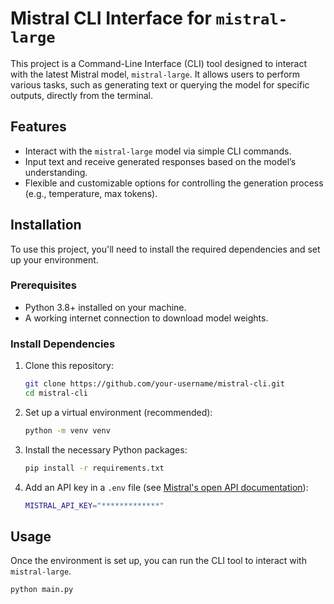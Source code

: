 # Mistral CLI Interface for `mistral-large`

This project is a Command-Line Interface (CLI) tool designed to interact with the latest Mistral model, `mistral-large`. It allows users to perform various tasks, such as generating text or querying the model for specific outputs, directly from the terminal.

## Features

- Interact with the `mistral-large` model via simple CLI commands.
- Input text and receive generated responses based on the model’s understanding.
- Flexible and customizable options for controlling the generation process (e.g., temperature, max tokens).

## Installation

To use this project, you'll need to install the required dependencies and set up your environment.

### Prerequisites

- Python 3.8+ installed on your machine.
- A working internet connection to download model weights.

### Install Dependencies

1. Clone this repository:

   ```bash
   git clone https://github.com/your-username/mistral-cli.git
   cd mistral-cli
   ```

2. Set up a virtual environment (recommended):

   ```bash
   python -m venv venv
   ```

3. Install the necessary Python packages:

   ```bash
   pip install -r requirements.txt
   ```

4. Add an API key in a `.env` file (see [Mistral's open API documentation](https://docs.mistral.ai/)):
   ```bash
   MISTRAL_API_KEY="*************"
   ```

## Usage

Once the environment is set up, you can run the CLI tool to interact with `mistral-large`.

```bash
python main.py
```
